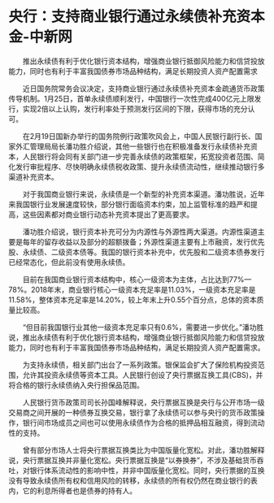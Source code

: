 # 央行：支持商业银行通过永续债补充资本金-中新网

　　推出永续债有利于优化银行资本结构，增强商业银行抵御风险能力和信贷投放能力，同时也有利于丰富我国债券市场品种结构，满足长期投资人资产配置需求

　　近日国务院常务会议决定，支持商业银行通过永续债补充资本金疏通货币政策传导机制。1月25日，首单永续债顺利发行，中国银行一次性完成400亿元上限发行，实现2倍以上认购，发行利率处于预测发行区间的下限，获得市场的充分认可。

　　在2月19日国新办举行的国务院例行政策吹风会上，中国人民银行副行长、国家外汇管理局局长潘功胜介绍说，其他一些银行也在积极准备发行永续债补充资本，人民银行将会同有关部门进一步完善永续债的政策框架，拓宽投资者范围、简化发行审批程序、尽快明确永续债税收政策、提升永续债流动性，继续推动银行多渠道补充资本。

　　对于我国商业银行来说，永续债是一个新型的补充资本渠道。潘功胜说，近年来我国银行业发展速度较快，部分银行面临资本约束，加上监管标准的趋严和提高，这些因素都对商业银行动态补充资本提出了更高要求。

　　潘功胜介绍说，银行资本补充可分为内源性与外源性两大渠道。内源性渠道主要是每年的留存收益以及部分的超额拨备；外源性渠道主要有上市融资，发行优先股、永续债、二级资本债等。我国的银行资本补充中，优先股和二级资本债券发行已经常态化，但此前没有使用永续债。

　　目前在我国商业银行资本结构中，核心一级资本为主体，占比达到77%—78%。2018年末，商业银行核心一级资本充足率是11.03%，一级资本充足率是11.58%，整体资本充足率是14.20%，较上年末上升0.55个百分点，总体的资本质量比较高。

　　“但目前我国银行业其他一级资本充足率只有0.6%，需要进一步优化。”潘功胜说，推出永续债有利于优化银行资本结构，增强商业银行抵御风险能力和信贷投放能力，同时也有利于丰富我国债券市场品种结构，满足长期投资人资产配置需求。

　　为支持永续债，相关部门出台了一系列政策。银保监会扩大了保险机构投资范围，允许其投资永续债等资本工具。人民银行创设了央行票据互换工具(CBS)，并将合格的银行永续债纳入央行担保品范围。

　　人民银行货币政策司司长孙国峰解释说，央行票据互换是央行与公开市场一级交易商之间开展的一种债券互换交易，银行拿了永续债可以参与央行的货币政策操作，银行间市场成员之间也可以使用永续债作为合格的抵押品相互融资，得到流动性的支持。

　　曾有部分市场人士将央行票据互换类比为中国版量化宽松。对此，潘功胜解释说，央行票据互换并非量化宽松。央行票据互换是“以券换券”，不涉及基础货币吞吐，对银行体系流动性的影响中性，并非中国版量化宽松。同时，央行票据的互换没有导致永续债所有权和信用风险的转移，永续债的所有权仍然在商业银行的表内，它的利息所得者也是债券的持有人。
